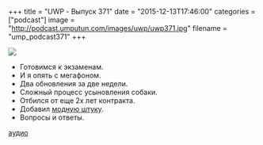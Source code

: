 +++
title = "UWP - Выпуск 371"
date = "2015-12-13T17:46:00"
categories = ["podcast"]
image = "http://podcast.umputun.com/images/uwp/uwp371.jpg"
filename = "ump_podcast371"
+++

![](https://podcast.umputun.com/images/uwp/uwp371.jpg)

- Готовимся к экзаменам.
- И я опять с мегафоном.
- Два обновления за две недели.
- Сложный процесс усыновления собаки.
- Отбился от еще 2х лет контракта.
- Добавил [модную штуку](https://www.patreon.com/posts/uwp-3857769).
- Вопросы и ответы.

[аудио](https://podcast.umputun.com/media/ump_podcast371.mp3)
<audio src="https://podcast.umputun.com/media/ump_podcast371.mp3" preload="none"></audio>